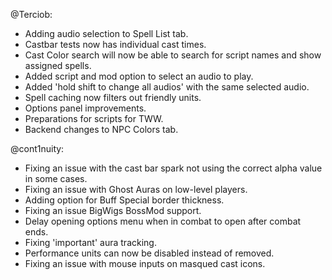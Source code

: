 @Terciob:
- Adding audio selection to Spell List tab.
- Castbar tests now has individual cast times.
- Cast Color search will now be able to search for script names and show assigned spells.
- Added script  and mod option to select an audio to play.
- Added 'hold shift to change all audios' with the same selected audio.
- Spell caching now filters out friendly units.
- Options panel improvements.
- Preparations for scripts for TWW.
- Backend changes to NPC Colors tab.

@cont1nuity:
- Fixing an issue with the cast bar spark not using the correct alpha value in some cases.
- Fixing an issue with Ghost Auras on low-level players.
- Adding option for Buff Special border thickness.
- Fixing an issue BigWigs BossMod support.
- Delay opening options menu when in combat to open after combat ends.
- Fixing 'important' aura tracking.
- Performance units can now be disabled instead of removed.
- Fixing an issue with mouse inputs on masqued cast icons.


